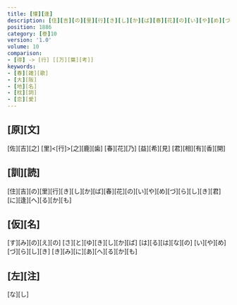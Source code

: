 ```yaml
---
title: [懽][逢]
description: [住][吉][の][里][行][き][し][か][ば][春][花][の][い][や][め][づ][ら][し][き][君][に][逢][へ][る][か][も]
position: 1886
category: [巻]10
version: '1.0'
volume: 10
comparison:
- [得] -> [行] [[万][葉][考]]
keywords:
- [春][雑][歌]
- [大][阪]
- [地][名]
- [枕][詞]
- [恋][愛]
---
```


## [原][文]

[佐][吉][之] [里]<[行]>[之][鹿][歯] [春][花][乃] [益][希][見] [君][相][有][香][開]

## [訓][読]

[住][吉][の][里][行][き][し][か][ば][春][花][の][い][や][め][づ][ら][し][き][君][に][逢][へ][る][か][も]

## [仮][名]

[す][み][の][え][の] [さ][と][ゆ][き][し][か][ば] [は][る][は][な][の] [い][や][め][づ][ら][し][き] [き][み][に][あ][へ][る][か][も]

## [左][注]

[な][し]
